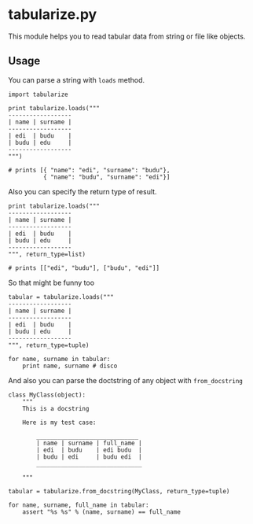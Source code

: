 tabularize.py
=============

This module helps you to read tabular data from string or file like objects.

Usage
-----

You can parse a string with `loads` method.

    import tabularize

    print tabularize.loads("""
    ------------------
    | name | surname |
    ------------------
    | edi  | budu    |
    | budu | edu     |
    ------------------
    """)

    # prints [{ "name": "edi", "surname": "budu"},
              { "name": "budu", "surname": "edi"}]


Also you can specify the return type of result.


    print tabularize.loads("""
    ------------------
    | name | surname |
    ------------------
    | edi  | budu    |
    | budu | edu     |
    ------------------
    """, return_type=list)

    # prints [["edi", "budu"], ["budu", "edi"]]

So that might be funny too

    tabular = tabularize.loads("""
    ------------------
    | name | surname |
    ------------------
    | edi  | budu    |
    | budu | edu     |
    ------------------
    """, return_type=tuple)

    for name, surname in tabular:
        print name, surname # disco

And also you can parse the doctstring of any object with `from_docstring`

    class MyClass(object):
        """
        This is a docstring

        Here is my test case:

            _____________________________
            | name | surname | full_name |
            | edi  | budu    | edi budu  |
            | budu | edi     | budu edi  |
            ______________________________

        """

    tabular = tabularize.from_docstring(MyClass, return_type=tuple)

    for name, surname, full_name in tabular:
        assert "%s %s" % (name, surname) == full_name


